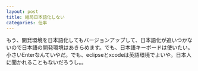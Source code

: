 ```yaml
---
layout: post
title: 結局日本語化しない
categories: 仕事
---
```


もう、開発環境を日本語化してもバージョンアップして、日本語化が追いつかないので日本語の開発環境はあきらめます。でも、日本語キーボードは使いたい。小さいEnterなんていやだ。でも、eclipseとxcodeは英語環境でよいや。日本人に聞かれることもないだろうし。。
